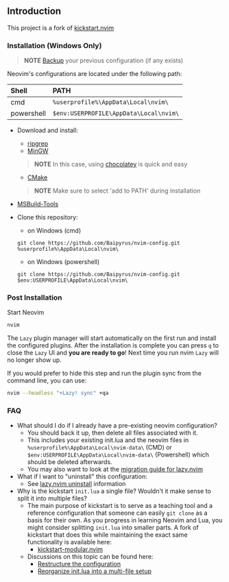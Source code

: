 ## Introduction

This project is a fork of [kickstart.nvim](https://github.com/nvim-lua/kickstart.nvim)


### Installation (Windows Only)

> **NOTE**
> [Backup](#FAQ) your previous configuration (if any exists)

Neovim's configurations are located under the following path:

| Shell | PATH |
| :- | :--- |
| cmd | `%userprofile%\AppData\Local\nvim\` |
| powershell | `$env:USERPROFILE\AppData\Local\nvim\` |

- Download and install:
  - [ripgrep](https://github.com/BurntSushi/ripgrep#installation)
  - [MinGW](https://www.mingw-w64.org/)
  > **NOTE**
  > In this case, using [chocolatey](https://chocolatey.org/) is quick and easy
  - [CMake](https://cmake.org/)
  > **NOTE**
  > Make sure to select 'add to PATH' during installation
- [MSBuild-Tools](https://github.com/bycloudai/InstallVSBuildToolsWindows)
- Clone this repository:
  - on Windows (cmd)
  ```
  git clone https://github.com/Baipyrus/nvim-config.git %userprofile%\AppData\Local\nvim\
  ```

  - on Windows (powershell)
  ```
  git clone https://github.com/Baipyrus/nvim-config.git $env:USERPROFILE\AppData\Local\nvim\
  ```


### Post Installation

Start Neovim

```sh
nvim
```

The `Lazy` plugin manager will start automatically on the first run and install the configured plugins. After the installation is complete you can press `q` to close the `Lazy` UI and **you are ready to go**! Next time you run nvim `Lazy` will no longer show up.

If you would prefer to hide this step and run the plugin sync from the command line, you can use:

```sh
nvim --headless "+Lazy! sync" +qa
```


### FAQ

* What should I do if I already have a pre-existing neovim configuration?
  * You should back it up, then delete all files associated with it.
  * This includes your existing init.lua and the neovim files in `%userprofile%\AppData\Local\nvim-data\` (CMD) or `$env:USERPROFILE\AppData\Local\nvim-data\` (Powershell) which should be deleted afterwards.
  * You may also want to look at the [migration guide for lazy.nvim](https://github.com/folke/lazy.nvim#-migration-guide)
* What if I want to "uninstall" this configuration:
  * See [lazy.nvim uninstall](https://github.com/folke/lazy.nvim#-uninstalling) information
* Why is the kickstart `init.lua` a single file? Wouldn't it make sense to split it into multiple files?
  * The main purpose of kickstart is to serve as a teaching tool and a reference
    configuration that someone can easily `git clone` as a basis for their own.
    As you progress in learning Neovim and Lua, you might consider splitting `init.lua`
    into smaller parts. A fork of kickstart that does this while maintaining the exact
    same functionality is available here:
    * [kickstart-modular.nvim](https://github.com/dam9000/kickstart-modular.nvim)
  * Discussions on this topic can be found here:
    * [Restructure the configuration](https://github.com/nvim-lua/kickstart.nvim/issues/218)
    * [Reorganize init.lua into a multi-file setup](https://github.com/nvim-lua/kickstart.nvim/pull/473)

